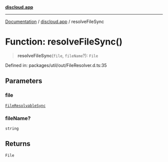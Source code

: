 [**discloud.app**](../README.md)

***

[Documentation](../../packages.md) / [discloud.app](../README.md) / resolveFileSync

# Function: resolveFileSync()

> **resolveFileSync**(`file`, `fileName`?): `File`

Defined in: packages/util/out/FileResolver.d.ts:35

## Parameters

### file

[`FileResolvableSync`](../type-aliases/FileResolvableSync.md)

### fileName?

`string`

## Returns

`File`
